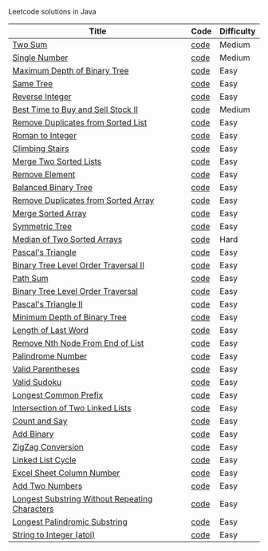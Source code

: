 Leetcode solutions in Java

|Title| Code | Difficulty|
|-----|------|-----------|
|[Two Sum](https://oj.leetcode.com/problems/two-sum/)	|[code](./src/main/java/com/martinliu/twosum/Solution.java)|Medium|
|[Single Number](https://oj.leetcode.com/problems/single-number/)| [code](./src/main/java/com/martinliu/singleNumber/Solution.java) |Medium|
|[Maximum Depth of Binary Tree](https://oj.leetcode.com/problems/maximum-depth-of-binary-tree/)| [code](./src/main/java/com/martinliu/maxDepth/Solution.java) |Easy|
|[Same Tree](https://oj.leetcode.com/problems/same-tree/)| [code](./src/main/java/com/martinliu/isSameTree/Solution.java) |Easy|
|[Reverse Integer](https://oj.leetcode.com/problems/reverse-integer/)| [code](./src/main/java/com/martinliu/reverseInteger/Solution.java) |Easy|
|[Best Time to Buy and Sell Stock II](https://oj.leetcode.com/problems/best-time-to-buy-and-sell-stock-ii/)| [code](./src/main/java/com/martinliu/maxProfit/Solution.java) |Medium|
|[Remove Duplicates from Sorted List](https://oj.leetcode.com/problems/remove-duplicates-from-sorted-list/)| [code](./src/main/java/com/martinliu/removeDuplicates/Solution.java) |Easy|
|[Roman to Integer](https://oj.leetcode.com/problems/roman-to-integer/)| [code](./src/main/java/com/martinliu/romanToInt/Solution.java) |Easy|
|[Climbing Stairs](https://oj.leetcode.com/problems/climbing-stairs/)|[code](./src/main/java/com/martinliu/climbStairs/Solution.java) |Easy|
|[Merge Two Sorted Lists](https://oj.leetcode.com/problems/merge-two-sorted-lists/)	|[code](./src/main/java/com/martinliu/mergeTwoLists/Solution.java) |Easy|
|[Remove Element](https://oj.leetcode.com/problems/remove-element/)	|[code](./src/main/java/com/martinliu/removeElement/Solution.java) |Easy|
|[Balanced Binary Tree](https://oj.leetcode.com/problems/balanced-binary-tree/)	|[code](./src/main/java/com/martinliu/isBalanced/Solution.java) |Easy|
|[Remove Duplicates from Sorted Array](https://oj.leetcode.com/problems/remove-duplicates-from-sorted-array/)|[code](./src/main/java/com/martinliu/removeDuplicates/Solution.java) |Easy|
|[Merge Sorted Array](https://oj.leetcode.com/problems/merge-sorted-array/)	|[code](./src/main/java/com/martinliu/mergesortedarray/Solution.java) |Easy|
|[Symmetric Tree](https://oj.leetcode.com/problems/symmetric-tree/)	|[code](./src/main/java/com/martinliu/symmetric/Solution.java) |Easy|
|[Median of Two Sorted Arrays](https://oj.leetcode.com/problems/median-of-two-sorted-arrays/)	|[code](./src/main/java/com/martinliu/medianSortedArrays/Solution.java) |Hard|
|[Pascal's Triangle](https://oj.leetcode.com/problems/pascals-triangle/)	|[code](./src/main/java/com/martinliu/pascals-triangle/Solution.java) |Easy|
|[Binary Tree Level Order Traversal II](https://oj.leetcode.com/problems/binary-tree-level-order-traversal-ii/)	|[code](./src/main/java/com/martinliu/levelOrderBottom/Solution.java) |Easy|
|[Path Sum](https://oj.leetcode.com/problems/path-sum/)	|[code](./src/main/java/com/martinliu/path-sum/Solution.java) |Easy|
|[Binary Tree Level Order Traversal](https://oj.leetcode.com/problems/binary-tree-level-order-traversal/)	|[code](./src/main/java/com/martinliu/binary-tree-level-order-traversal/Solution.java) |Easy|
|[Pascal's Triangle II](https://oj.leetcode.com/problems/pascals-triangle-ii/)	|[code](./src/main/java/com/martinliu/pascals-triangle-ii/Solution.java) |Easy|
|[Minimum Depth of Binary Tree](https://oj.leetcode.com/problems/minimum-depth-of-binary-tree/)	|[code](./src/main/java/com/martinliu/minimum-depth-of-binary-tree/Solution.java) |Easy|
|[Length of Last Word](https://oj.leetcode.com/problems/length-of-last-word/)	|[code](./src/main/java/com/martinliu/length-of-last-word/Solution.java) |Easy|
|[Remove Nth Node From End of List](https://oj.leetcode.com/problems/remove-nth-node-from-end-of-list/)	|[code](./src/main/java/com/martinliu/remove-nth-node-from-end-of-list/Solution.java) |Easy|
|[Palindrome Number](https://oj.leetcode.com/problems/palindrome-number/)	|[code](./src/main/java/com/martinliu/palindrome-number/Solution.java) |Easy|
|[Valid Parentheses](https://oj.leetcode.com/problems/valid-parentheses/)	|[code](./src/main/java/com/martinliu/valid-parentheses/Solution.java) |Easy|
|[Valid Sudoku](https://oj.leetcode.com/problems/valid-sudoku/)	|[code](./src/main/java/com/martinliu/valid-sudoku/Solution.java) |Easy|
|[Longest Common Prefix](https://oj.leetcode.com/problems/longest-common-prefix/)	|[code](./src/main/java/com/martinliu/longest-common-prefix/Solution.java) |Easy|
|[Intersection of Two Linked Lists](https://oj.leetcode.com/problems/intersection-of-two-linked-lists/)	|[code](./src/main/java/com/martinliu/intersection-of-two-linked-lists/Solution.java) |Easy|
|[Count and Say](https://oj.leetcode.com/problems/count-and-say/)	|[code](./src/main/java/com/martinliu/count-and-say/Solution.java) |Easy|
|[Add Binary](https://oj.leetcode.com/problems/add-binary/)	|[code](./src/main/java/com/martinliu/add-binary/Solution.java) |Easy|
|[ZigZag Conversion](https://oj.leetcode.com/problems/zigzag-conversion/)	|[code](./src/main/java/com/martinliu/zigzag-conversion/Solution.java) |Easy|
|[Linked List Cycle](https://oj.leetcode.com/problems/linked-list-cycle/)	|[code](./src/main/java/com/martinliu/linked-list-cycle/Solution.java) |Easy|
|[Excel Sheet Column Number](https://oj.leetcode.com/problems/excel-sheet-column-number/)	|[code](./src/main/java/com/martinliu/excel-sheet-column-number/Solution.java) |Easy|
|[Add Two Numbers](https://oj.leetcode.com/problems/add-two-numbers/)	|[code](./src/main/java/com/martinliu/add-two-numbers/Solution.java) |Easy|
|[Longest Substring Without Repeating Characters](https://oj.leetcode.com/problems/longest-substring-without-repeating-characters/)	|[code](./src/main/java/com/martinliu/longest-substring-without-repeating-characters/Solution.java) |Easy|
|[Longest Palindromic Substring](https://oj.leetcode.com/problems/longest-palindromic-substring/)	|[code](./src/main/java/com/martinliu/longest-palindromic-substring/Solution.java) |Easy|
|[String to Integer (atoi)](https://oj.leetcode.com/problems/string-to-integer-atoi/)	|[code](./src/main/java/com/martinliu/string-to-integer-atoi/Solution.java) |Easy|
